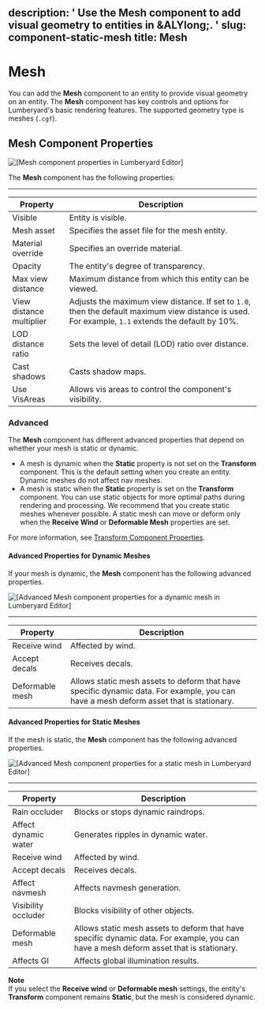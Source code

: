 description: ' Use the Mesh component to add visual geometry to entities in &ALYlong;. '
slug: component-static-mesh
title: Mesh
---
# Mesh<a name="component-static-mesh"></a>

You can add the **Mesh** component to an entity to provide visual geometry on an entity\. The **Mesh** component has key controls and options for Lumberyard's basic rendering features\. The supported geometry type is meshes \(`.cgf`\)\.

## Mesh Component Properties<a name="component-static-mesh-properties"></a>

![\[Mesh component properties in Lumberyard Editor\]](/images/userguide/component/component-mesh-component-properties.png)

The **Mesh** component has the following properties:


****  

| Property | Description | 
| --- | --- | 
| Visible |  Entity is visible\.  | 
| Mesh asset |  Specifies the asset file for the mesh entity\.  | 
| Material override |  Specifies an override material\.  | 
| Opacity |  The entity's degree of transparency\.  | 
| Max view distance |  Maximum distance from which this entity can be viewed\.  | 
| View distance multiplier |  Adjusts the maximum view distance\. If set to `1.0`, then the default maximum view distance is used\. For example, `1.1` extends the default by 10%\.  | 
| LOD distance ratio |  Sets the level of detail \(LOD\) ratio over distance\.  | 
| Cast shadows |  Casts shadow maps\.  | 
| Use VisAreas |  Allows vis areas to control the component's visibility\.  | 

### Advanced<a name="static-mesh-properties-advanced"></a>

The **Mesh** component has different advanced properties that depend on whether your mesh is static or dynamic\.
+ A mesh is dynamic when the **Static** property is not set on the **Transform** component\. This is the default setting when you create an entity\. Dynamic meshes do not affect nav meshes\. 
+ A mesh is static when the **Static** property is set on the **Transform** component\. You can use static objects for more optimal paths during rendering and processing\. We recommend that you create static meshes whenever possible\. A static mesh can move or deform only when the **Receive Wind** or **Deformable Mesh** properties are set\. 

For more information, see [Transform Component Properties](component-transform.md#component-transform-properties)\.

#### Advanced Properties for Dynamic Meshes<a name="dynamic-mesh-advanced-properties"></a>

If your mesh is dynamic, the **Mesh** component has the following advanced properties\.

![\[Advanced Mesh component properties for a dynamic mesh in Lumberyard Editor\]](/images/userguide/component/component-mesh-component-properties-3.png)


****  

| Property | Description | 
| --- | --- | 
| Receive wind |  Affected by wind\.  | 
| Accept decals |  Receives decals\.  | 
| Deformable mesh |  Allows static mesh assets to deform that have specific dynamic data\. For example, you can have a mesh deform asset that is stationary\.  | 

#### Advanced Properties for Static Meshes<a name="static-mesh-advanced-properties"></a>

If the mesh is static, the **Mesh** component has the following advanced properties\.

![\[Advanced Mesh component properties for a static mesh in Lumberyard Editor\]](/images/userguide/component/component-mesh-component-properties-2.png)


****  

| Property | Description | 
| --- | --- | 
| Rain occluder |  Blocks or stops dynamic raindrops\.  | 
| Affect dynamic water |  Generates ripples in dynamic water\.  | 
| Receive wind |  Affected by wind\.  | 
| Accept decals |  Receives decals\.  | 
| Affect navmesh |  Affects navmesh generation\.  | 
| Visibility occluder |  Blocks visibility of other objects\.  | 
| Deformable mesh |  Allows static mesh assets to deform that have specific dynamic data\. For example, you can have a mesh deform asset that is stationary\.  | 
| Affects GI |  Affects global illumination results\.  | 

**Note**  
If you select the **Receive wind** or **Deformable mesh** settings, the entity's **Transform** component remains **Static**, but the mesh is considered dynamic\.
